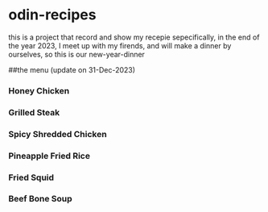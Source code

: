 # odin-recipes
this is a project that record and show my recepie
sepecifically, in the end of the year 2023, I meet up with my firends, and will make a dinner by ourselves, so this is our new-year-dinner

##the menu (update on 31-Dec-2023)


### Honey Chicken  

### Grilled Steak 

### Spicy Shredded Chicken 

### Pineapple Fried Rice 

### Fried Squid 

### Beef Bone Soup 
